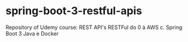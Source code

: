 # spring-boot-3-restful-apis
Repository of Udemy course: REST API's RESTFul do 0 à AWS c. Spring Boot 3 Java e Docker
